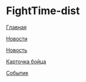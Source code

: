 # FightTime-dist

<p><a href="https://efekta.github.io/FightTime-dist/">Главная</a></p>
<p><a href="https://efekta.github.io/FightTime-dist/news.html">Новости</a></p>
<p><a href="https://efekta.github.io/FightTime-dist/news-item.html">Новость</a></p>
<p><a href="https://efekta.github.io/FightTime-dist/fighter.html">Карточка бойца</a></p>
<p><a href="https://efekta.github.io/FightTime-dist/event.html">Событие</a></p>